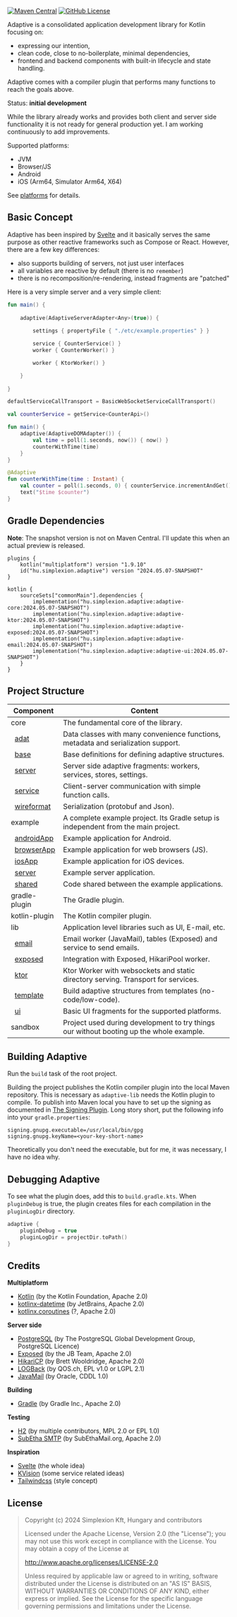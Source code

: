 [![Maven Central](https://img.shields.io/maven-central/v/hu.simplexion.adaptive/adaptive-core)](https://mvnrepository.com/artifact/hu.simplexion.adaptive/adaptive-core)
[![GitHub License](https://img.shields.io/badge/license-Apache%20License%202.0-blue.svg?style=flat)](http://www.apache.org/licenses/LICENSE-2.0)

Adaptive is a consolidated application development library for Kotlin focusing on:

* expressing our intention,
* clean code, close to no-boilerplate, minimal dependencies,
* frontend and backend components with built-in lifecycle and state handling.

Adaptive comes with a compiler plugin that performs many functions to reach the goals above.

Status: **initial development**

While the library already works and provides both client and server side functionality it
is not ready for general production yet. I am working continuously to add improvements.

Supported platforms:

* JVM
* Browser/JS
* Android
* iOS (Arm64, Simulator Arm64, X64)

See [platforms](./doc/platforms/README.md) for details.

## Basic Concept

Adaptive has been inspired by [Svelte](https://svelte.dev) and it basically serves the same purpose as other 
reactive frameworks such as Compose or React. However, there are a few key differences:

* also supports building of servers, not just user interfaces
* all variables are reactive by default (there is no `remember`)
* there is no recomposition/re-rendering, instead fragments are "patched"

Here is a very simple server and a very simple client:

```kotlin
fun main() {
    
    adaptive(AdaptiveServerAdapter<Any>(true)) {
    
        settings { propertyFile { "./etc/example.properties" } }

        service { CounterService() }
        worker { CounterWorker() }

        worker { KtorWorker() }

    }
    
}
```

```kotlin
defaultServiceCallTransport = BasicWebSocketServiceCallTransport()

val counterService = getService<CounterApi>()

fun main() {
    adaptive(AdaptiveDOMAdapter()) {
        val time = poll(1.seconds, now()) { now() }
        counterWithTime(time)
    }
}

@Adaptive
fun counterWithTime(time : Instant) {
    val counter = poll(1.seconds, 0) { counterService.incrementAndGet() }
    text("$time $counter")
}
```

## Gradle Dependencies

**Note**: The snapshot version is not on Maven Central. I'll update this when an actual preview is released.

```text
plugins {
    kotlin("multiplatform") version "1.9.10"
    id("hu.simplexion.adaptive") version "2024.05.07-SNAPSHOT"
}

kotlin {
    sourceSets["commonMain"].dependencies {
        implementation("hu.simplexion.adaptive:adaptive-core:2024.05.07-SNAPSHOT")
        implementation("hu.simplexion.adaptive:adaptive-ktor:2024.05.07-SNAPSHOT")        
        implementation("hu.simplexion.adaptive:adaptive-exposed:2024.05.07-SNAPSHOT")
        implementation("hu.simplexion.adaptive:adaptive-email:2024.05.07-SNAPSHOT")
        implementation("hu.simplexion.adaptive:adaptive-ui:2024.05.07-SNAPSHOT")
    }
}
```

## Project Structure

| Component                                             | Content                                                                                 |
|-------------------------------------------------------|-----------------------------------------------------------------------------------------|
| core                                                  | The fundamental core of the library.                                                    |
| &nbsp;&nbsp;[adat](doc/adat/README.md)                | Data classes with many convenience functions, metadata and serialization support.       |
| &nbsp;&nbsp;[base](doc/base/README.md)                | Base definitions for defining adaptive structures.                                      |
| &nbsp;&nbsp;[server](doc/server/README.md)            | Server side adaptive fragments: workers, services, stores, settings.                    |
| &nbsp;&nbsp;[service](doc/service/README.md)          | Client-server communication with simple function calls.                                 |
| &nbsp;&nbsp;[wireformat](doc/wireformat/README.md)    | Serialization (protobuf and Json).                                                      |
| example                                               | A complete example project. Its Gradle setup is independent from the main project.      |
| &nbsp;&nbsp;[androidApp](adaptive-example/androidApp) | Example application for Android.                                                        |
| &nbsp;&nbsp;[browserApp](adaptive-example/browserApp) | Example application for web browsers (JS).                                              |
| &nbsp;&nbsp;[iosApp](adaptive-example/iosApp)         | Example application for iOS devices.                                                    |
| &nbsp;&nbsp;[server](adaptive-example/server)         | Example server application.                                                             |
| &nbsp;&nbsp;[shared](adaptive-example/shared)         | Code shared between the example applications.                                           |
| gradle-plugin                                         | The Gradle plugin.                                                                      |
| kotlin-plugin                                         | The Kotlin compiler plugin.                                                             |
| lib                                                   | Application level libraries such as UI, E-mail, etc.                                    |
| &nbsp;&nbsp;[email](adaptive-lib/adaptive-email)      | Email worker (JavaMail), tables (Exposed) and service to send emails.                   |
| &nbsp;&nbsp;[exposed](adaptive-lib/adaptive-exposed)  | Integration with Exposed, HikariPool worker.                                            |
| &nbsp;&nbsp;[ktor](adaptive-lib/adaptive-ktor)        | Ktor Worker with websockets and static directory serving. Transport for services.       |
| &nbsp;&nbsp;[template](adaptive-lib/adaptive-template)| Build adaptive structures from templates (no-code/low-code).                            |
| &nbsp;&nbsp;[ui](adaptive-lib/adaptive-ui)            | Basic UI fragments for the supported platforms.                                         |
| sandbox                                               | Project used during development to try things our without booting up the whole example. |

## Building Adaptive

Run the `build` task of the root project.

Building the project publishes the Kotlin compiler plugin into the local Maven repository. This is necessary as `adaptive-lib`
needs the Kotlin plugin to compile. To publish into Maven local you have to set up the signing as documented in
[The Signing Plugin](https://docs.gradle.org/current/userguide/signing_plugin.html). Long story short, put the
following info into your `gradle.properties`:

```properties
signing.gnupg.executable=/usr/local/bin/gpg
signing.gnupg.keyName=<your-key-short-name>
```

Theoretically you don't need the executable, but for me, it was necessary, I have no idea why.

## Debugging Adaptive

To see what the plugin does, add this to `build.gradle.kts`. When `pluginDebug` is true, the plugin creates
files for each compilation in the `pluginLogDir` directory.

```kotlin
adaptive {
    pluginDebug = true
    pluginLogDir = projectDir.toPath()
}
```

## Credits

**Multiplatform**

* [Kotlin](https://kotlinlang.org) (by the Kotlin Foundation, Apache 2.0)
* [kotlinx-datetime](https://github.com/Kotlin/kotlinx-datetime) (by JetBrains, Apache 2.0)
* [kotlinx.coroutines](https://github.com/Kotlin/kotlinx.coroutines) (?, Apache 2.0)

**Server side**

* [PostgreSQL](https://www.postgresql.org) (by The PostgreSQL Global Development Group, PostgreSQL Licence)
* [Exposed](https://github.com/JetBrains/Exposed) (by the JB Team, Apache 2.0)
* [HikariCP](https://github.com/brettwooldridge/HikariCP) (by Brett Wooldridge, Apache 2.0)
* [LOGBack](http://logback.qos.ch) (by QOS.ch, EPL v1.0 or LGPL 2.1)
* [JavaMail](https://javaee.github.io/javamail/)  (by Oracle, CDDL 1.0)

**Building**

* [Gradle](https://gradle.org) (by Gradle Inc., Apache 2.0)

**Testing**

* [H2](https://www.h2database.com/) (by multiple contributors, MPL 2.0 or EPL 1.0)
* [SubEtha SMTP](https://github.com/voodoodyne/subethasmtp) (by SubEthaMail.org, Apache 2.0)

**Inspiration**

* [Svelte](https://svelte.dev) (the whole idea)
* [KVision](https://kvision.io) (some service related ideas)
* [Tailwindcss](https://tailwindcss.com) (style concept)

## License

> Copyright (c) 2024 Simplexion Kft, Hungary and contributors
>
> Licensed under the Apache License, Version 2.0 (the "License");
> you may not use this work except in compliance with the License.
> You may obtain a copy of the License at
>
>    http://www.apache.org/licenses/LICENSE-2.0
>
> Unless required by applicable law or agreed to in writing, software
> distributed under the License is distributed on an "AS IS" BASIS,
> WITHOUT WARRANTIES OR CONDITIONS OF ANY KIND, either express or implied.
> See the License for the specific language governing permissions and
> limitations under the License.

